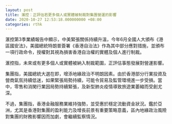 ```yaml
---
layout: post
title: 滙控：正評估若更多個人或實體被制裁對集團營運的影響
date: 2020-10-27 12:53:18.000000000 +08:00
categories: rthk
---
```


滙控第3季業績報告中顯示，中美緊張關係持續升溫，今年6月全國人大頒布《港區國安法》，美國總統特朗普簽署《香港自治法》作為其中部分應對措施，並頒布一項行政命令，授權對其視為損害香港自治權的實體及個人進行制裁。

滙控指，未來或有更多個人或實體被納入制裁範圍，正評估事態發展對營運影響。

集團指，美國總統大選在即，增添地緣政治不明朗因素。由於香港部分行業投資及營商氣氛持續低迷，如果緊張局勢持續，可能令貿易及監管環境進一步受損。當中，零售和消閑行業因局勢持續緊張，及新型肺炎疫情導致旅遊業萎縮而受創尤深。

不過，集團指，香港金融服務業維持強勢，並受惠於穩定流動資金狀況。鑑於亞洲，尤其是香港對集團的盈利能力及增長前景有重要策略意義，區內地緣政治風險對集團的財務影響因而加劇，會繼續監察情況。
